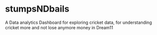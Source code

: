 # stumpsNDbails
A Data analytics Dashboard for exploring cricket data, for understanding cricket more and not lose anymore money in Dream11
